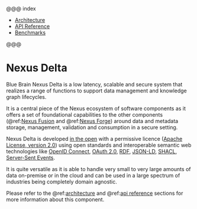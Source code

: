 @@@ index

- [Architecture](architecture.md)
- [API Reference](api/index.md)
- [Benchmarks](benchmarks.md)

@@@

# Nexus Delta

Blue Brain Nexus Delta is a low latency, scalable and secure system that realizes a range of functions to support
data management and knowledge graph lifecycles.

It is a central piece of the Nexus ecosystem of software components as it offers a set of foundational capabilities to
the other components (@ref:[Nexus Fusion] and @ref:[Nexus Forge]) around data and
metadata storage, management, validation and consumption in a secure setting.

Nexus Delta is developed [in the open] with a permissive licence ([Apache License, version 2.0]) using open standards
and interoperable semantic web technologies like [OpenID Connect], [OAuth 2.0], [RDF], [JSON-LD], [SHACL],
[Server-Sent Events].

It is quite versatile as it is able to handle very small to very large amounts of data on-premise or in the cloud and
can be used in a large spectrum of industries being completely domain agnostic.

Please refer to the @ref:[architecture] and @ref:[api reference] sections for more information about this component.


[Nexus Fusion]: ../fusion/index.md
[Nexus Forge]: ../forge.md
[architecture]: ./architecture.md
[api reference]: api/index.md
[in the open]: https://github.com/BlueBrain/nexus
[Apache License, version 2.0]: https://www.apache.org/licenses/LICENSE-2.0
[OpenID Connect]: https://openid.net/connect/
[OAuth 2.0]: https://tools.ietf.org/html/rfc6749
[RDF]: https://www.w3.org/RDF/
[JSON-LD]: https://www.w3.org/TR/json-ld11/
[SHACL]: https://www.w3.org/TR/shacl/
[Server-Sent Events]: https://www.w3.org/TR/eventsource/